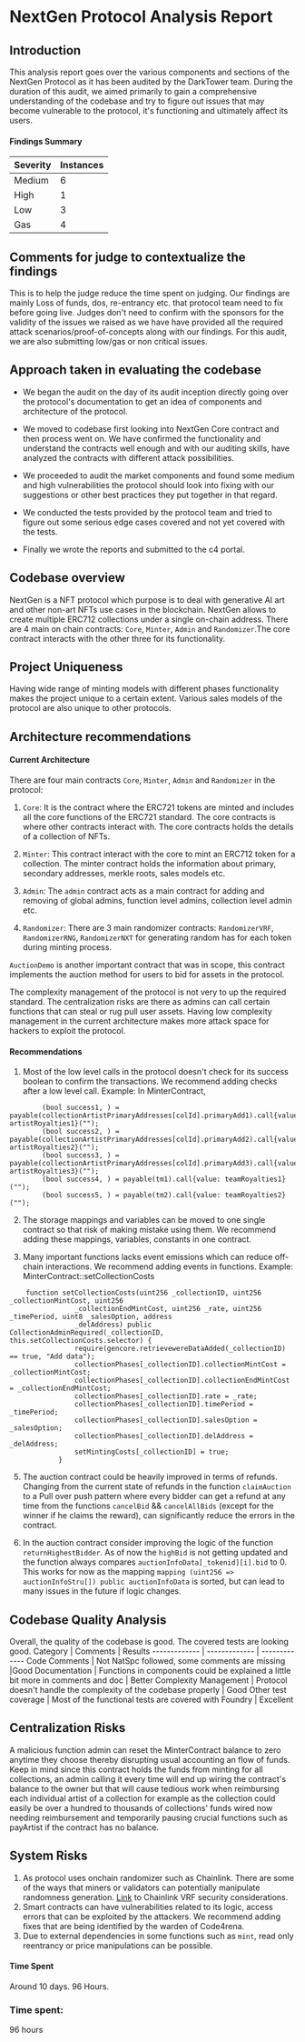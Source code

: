 # NextGen Protocol Analysis Report

## Introduction
This analysis report goes over the various components and sections of the NextGen Protocol as it has been audited by the DarkTower team. During the duration of this audit, we aimed primarily to gain a comprehensive understanding of the codebase and try to figure out issues that may become vulnerable to the protocol, it's functioning and ultimately affect its users.

#### Findings Summary
Severity  | Instances 
------------- | -------------
Medium  | 6
High | 1
Low | 3
Gas | 4

## Comments for judge to contextualize the findings
This is to help the judge reduce the time spent on judging. Our findings are mainly Loss of funds, dos, re-entrancy etc. that protocol team need to fix before going live. Judges don't need to confirm with the sponsors for the validity of the issues we raised as we have have provided all the required attack scenarios/proof-of-concepts along with our findings. For this audit, we are also submitting low/gas or non critical issues.

## Approach taken in evaluating the codebase
* We began the audit on the day of its audit inception directly going over the protocol's documentation to get an idea of components and architecture of the protocol.

* We moved to codebase first looking into NextGen Core contract and then process went on. We have confirmed the functionality and understand the contracts well enough and with our auditing skills, have analyzed the contracts with different attack possibilities.

* We proceeded to audit the market components and found some medium and high vulnerabilities the protocol should look into fixing with our suggestions or other best practices they put together in that regard. 

* We conducted the tests provided by the protocol team and tried to figure out some serious edge cases covered and not yet covered with the tests.

* Finally we wrote the reports and submitted to the c4 portal.

## Codebase overview
NextGen is a NFT protocol which purpose is to deal with  generative AI art and other non-art NFTs use cases in the blockchain. NextGen allows to create multiple ERC712 collections under a single on-chain address. There are 4 main on chain contracts: `Core`, `Minter`, `Admin` and `Randomizer`.The core contract interacts with the other three for its functionality.

## Project Uniqueness
Having wide range of minting models with different phases functionality makes the project unique to a certain extent. Various sales models of the protocol are also unique to other protocols.

## Architecture recommendations

#### Current Architecture
There are four main contracts `Core`, `Minter`, `Admin` and `Randomizer` in the protocol:
1. `Core`: It is the contract where the ERC721 tokens are minted and includes all the core functions of the ERC721 standard. The core contracts is where other contracts interact with. The core contracts holds the details of a collection of NFTs. 

2. `Minter`: This contract interact with the core to mint an ERC712 token for a collection. The minter contract holds the information about primary, secondary addresses, merkle roots, sales models  etc.
3. `Admin`: The `admin` contract acts as a main contract for adding and removing of global admins, function level admins, collection level admin etc.

4. `Randomizer`: There are 3 main randomizer contracts: `RandomizerVRF`, `RandomizerRNG`, `RandomizerNXT` for generating random has for each token during minting process. 

`AuctionDemo` is another important contract that was in scope, this contract implements the auction method for users to bid for assets in the protocol.

The complexity management of the protocol is not very to up the required standard. The centralization risks are there as admins can call certain functions that can steal or rug pull user assets. Having low complexity management in the current architecture makes more attack space for hackers to exploit the protocol.

#### Recommendations
1. Most of the low level calls in the protocol doesn't check for its success boolean to confirm the transactions. We recommend adding checks after a low level call.
Example: In MinterContract, 
```solidity
        (bool success1, ) = payable(collectionArtistPrimaryAddresses[colId].primaryAdd1).call{value: artistRoyalties1}("");
        (bool success2, ) = payable(collectionArtistPrimaryAddresses[colId].primaryAdd2).call{value: artistRoyalties2}("");
        (bool success3, ) = payable(collectionArtistPrimaryAddresses[colId].primaryAdd3).call{value: artistRoyalties3}("");
        (bool success4, ) = payable(tm1).call{value: teamRoyalties1}("");
        (bool success5, ) = payable(tm2).call{value: teamRoyalties2}("");
```

2. The storage mappings and variables can be moved to one single contract so that risk of making mistake using them. We recommend adding these mappings, variables, constants in one contract.

4. Many important functions lacks event emissions which can reduce off-chain interactions. We recommend adding events in functions. Example: MinterContract::setCollectionCosts
``` solidity
    function setCollectionCosts(uint256 _collectionID, uint256 _collectionMintCost, uint256 
                _collectionEndMintCost, uint256 _rate, uint256 _timePeriod, uint8 _salesOption, address 
                _delAddress) public CollectionAdminRequired(_collectionID, this.setCollectionCosts.selector) {
 		        require(gencore.retrievewereDataAdded(_collectionID) == true, "Add data");
 		        collectionPhases[_collectionID].collectionMintCost = _collectionMintCost;
 		        collectionPhases[_collectionID].collectionEndMintCost = _collectionEndMintCost;
 		        collectionPhases[_collectionID].rate = _rate;
 		        collectionPhases[_collectionID].timePeriod = _timePeriod;
 		        collectionPhases[_collectionID].salesOption = _salesOption;
 		        collectionPhases[_collectionID].delAddress = _delAddress;
 		        setMintingCosts[_collectionID] = true;
 		    }  
```

5. The auction contract could be heavily improved in terms of refunds. Changing from the current state of refunds in the function `claimAuction` to a Pull over push pattern where every bidder can get a refund at any time from the functions `cancelBid` && `cancelAllBids` (except for the winner if he claims the reward), can significantly reduce the errors in the contract.

6. In the auction contract consider improving the logic of the function `returnHighestBidder`. As of now the `highBid` is not getting updated and the function always compares `auctionInfoData[_tokenid][i].bid` to 0. This works for now as the mapping `mapping (uint256 => auctionInfoStru[]) public auctionInfoData` is sorted, but can lead to many issues in the future if logic changes.


## Codebase Quality Analysis
Overall, the quality of the codebase is good. The covered tests are looking good. 
Category  | Comments | Results
------------- | ------------- | -------------
Code Comments  | Not NatSpc followed, some comments are missing |Good
Documentation | Functions in components could be explained a little bit more in comments and doc | Better
Complexity Management    | Protocol doesn't handle the complexity of the codebase properly | Good
Other test coverage    | Most of the functional tests are covered with Foundry  | Excellent


## Centralization Risks
A malicious function admin can reset the MinterContract balance to zero anytime they choose thereby disrupting usual accounting an flow of funds. Keep in mind since this contract holds the funds from minting for all collections, an admin calling it every time will end up wiring the contract's balance to the owner but that will cause tedious work when reimbursing each individual artist of a collection for example as the collection could easily be over a hundred to thousands of collections' funds wired now needing reimbursement and temporarily pausing crucial functions such as payArtist if the contract has no balance.
 
## System Risks 
1. As protocol uses onchain randomizer such as Chainlink. There are some of the ways that miners or validators can potentially manipulate randomness generation. [Link](https://docs.chain.link/vrf/v2/security#overview) to Chainlink VRF security considerations.
2. Smart contracts can have vulnerabilities related to its logic, access errors that can be exploited by the attackers. We recommend adding fixes that are being identified by the warden of Code4rena.
3. Due to external dependencies in some functions such as `mint`, read only reentrancy or price manipulations can be possible.
#### Time Spent
Around 10 days.
96 Hours.























### Time spent:
96 hours